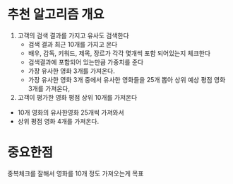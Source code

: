 #  추천 알고리즘 개요

1. 고객의 검색 결과를 가지고 유사도 검색한다	
   - 검색 결과 최근 10개를 가지고 온다
   - 배우, 감독, 키워드, 제목, 장르가 각각 몇개씩 포함 되어있는지 체크한다
   - 검색결과에 포함되어 있는만큼 가중치를 준다
   - 가장 유사한 영화 3개를 가져온다.
   - 가장 유사한 영화 3개 중에서 유사한 영화들을 25개 뽑아 상위 예상 평점 영화 3개를 가져온다,
2.  고객이 평가한 영화 평점 상위 10개를 가져온다
   - 10개 영화의 유사한영화 25개씩 가져와서
   - 상위 평점 영화 4개를 가져온다.

# 중요한점

중복체크를 잘해서 영화를 10개 정도 가져오는게 목표


